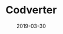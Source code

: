 ---
layout: site
title: "Codverter"
date: 2019-03-30
categories: [community]
version: 4.0.3
major: 4
minor: 0
patch: 3
slug: codverter
link: https://codverter.com/src/index
submitter: Jonathan435
permalink: /sites/:slug
---